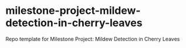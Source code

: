 # milestone-project-mildew-detection-in-cherry-leaves
Repo template for Milestone Project: Mildew Detection in Cherry Leaves

